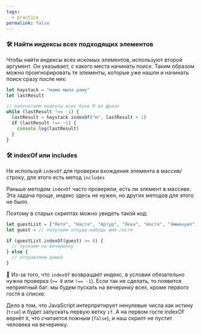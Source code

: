 ```yaml
---
tags:
  - practice
permalink: false
---
```


### 🛠 Найти индексы всех подходящих элементов

Чтобы найти индексы всех искомых элементов, используют второй аргумент. Он указывает, с какого места начинать поиск. Таким образом можно проигнорировать те элементы, которые уже нашли и начинать поиск сразу после них:

```js
let haystack = "мама мыла раму"
let lastResult

// напечатаем индексы всех букв М во фразе
while (lastResult !== -1) {
  lastResult = haystack.indexOf("м", lastResult + 1)
  if (lastResult !== -1) {
    console.log(lastResult)
  }
}
```

### 🛠 indexOf или includes

Не используй `indexOf` для проверки вхождения элемента в массив/строку, для этого есть метод `includes`

Раньше методом `indexOf` часто проверяли, есть ли элемент в массиве. Эта задача проще, индекс здесь не нужен, но других методов для этого не было.

Поэтому в старых скриптах можно увидеть такой код:

```js
let guestList = ["Петя", "Настя", "Артур", "Лена", "Настя", "Эммануил"];
let guest = // получаем откуда-нибудь имя гостя

if (guestList.indexOf(guest) >= 0) {
  // пускаем на вечеринку
} else {
  // отправляем домой
}
```

🤖 Из-за того, что `indexOf` возвращает индекс, в условии обязательно нужна проверка (`>= 0` или `!== -1`). Если так не сделать, то появится неприятный баг: мы будем пускать на вечеринку всех, кроме первого гостя в списке.

Дело в том, что JavaScript интерпретирует ненулевые числа как истину (`true`) и будет запускать первую ветку `if`. А на первом госте indexOf вернёт `0`, что считается ложным (`false`), и наш скрипт не пустит человека на вечеринку.
